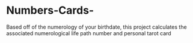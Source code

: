 # Numbers-Cards-
Based off of the numerology of your birthdate, this project calculates the associated numerological life path number and  personal tarot card
